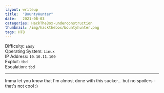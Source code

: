 ```yaml
---
layout: writeup
title:  "BountyHunter"
date:   2021-08-03
categories: HackTheBox-underconstruction
thumbnail: /img/hackthebox/bountyhunter.png
tags: HTB
---
```

Difficulty: `Easy`<br>
Operating System: `Linux`<br>
IP Address: `10.10.11.100`<br>
Exploit: `tbd`<br>
Escalation: `tbd` <br>

---

Imma let you know that I'm almost done with this sucker... but no spoilers - that's not cool :)
